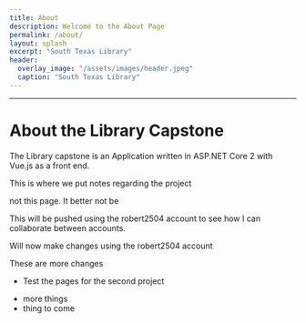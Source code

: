 ```yaml
---
title: About
description: Welcome to the About Page
permalink: /about/
layout: splash
excerpt: "South Texas Library"
header:
  overlay_image: "/assets/images/header.jpeg"
  caption: "South Texas Library"
---
```


---

# About the Library Capstone

The Library capstone is an Application written in ASP.NET Core 2 with Vue.js as a front end.

This is where we put notes regarding the project

not this page. It better not be

This will be pushed using the robert2504 account to see how I can collaborate between accounts.

Will now make changes using the robert2504 account

These are more changes

- Test the pages for the second project

* more things
* thing to come
